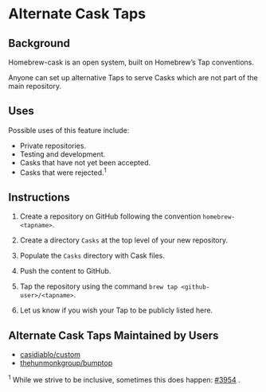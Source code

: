 # Alternate Cask Taps

## Background

Homebrew-cask is an open system, built on Homebrew’s Tap conventions.

Anyone can set up alternative Taps to serve Casks which are not part of the main repository.

## Uses

Possible uses of this feature include:

* Private repositories.
* Testing and development.
* Casks that have not yet been accepted.
* Casks that were rejected.<sup>1</sup>

## Instructions

1. Create a repository on GitHub following the convention `homebrew-<tapname>`.

2. Create a directory `Casks` at the top level of your new repository.

3. Populate the `Casks` directory with Cask files.

4. Push the content to GitHub.

5. Tap the repository using the command `brew tap <github-user>/<tapname>`.

6. Let us know if you wish your Tap to be publicly listed here.

## Alternate Cask Taps Maintained by Users

* [casidiablo/custom](https://github.com/casidiablo/homebrew-custom)
* [thehunmonkgroup/bumptop](https://github.com/thehunmonkgroup/homebrew-bumptop)

<sup>1</sup> While we strive to be inclusive, sometimes this does happen: [#3954](https://github.com/caskroom/homebrew-cask/pull/3954) .
